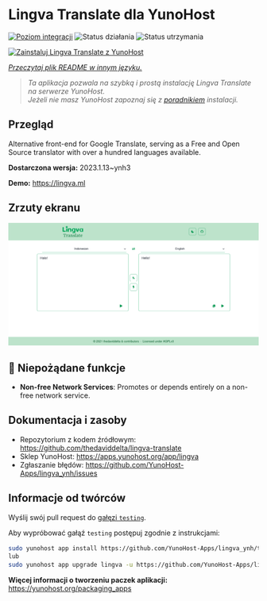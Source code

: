 <!--
To README zostało automatycznie wygenerowane przez <https://github.com/YunoHost/apps/tree/master/tools/readme_generator>
Nie powinno być ono edytowane ręcznie.
-->

# Lingva Translate dla YunoHost

[![Poziom integracji](https://apps.yunohost.org/badge/integration/lingva)](https://ci-apps.yunohost.org/ci/apps/lingva/)
![Status działania](https://apps.yunohost.org/badge/state/lingva)
![Status utrzymania](https://apps.yunohost.org/badge/maintained/lingva)

[![Zainstaluj Lingva Translate z YunoHost](https://install-app.yunohost.org/install-with-yunohost.svg)](https://install-app.yunohost.org/?app=lingva)

*[Przeczytaj plik README w innym języku.](./ALL_README.md)*

> *Ta aplikacja pozwala na szybką i prostą instalację Lingva Translate na serwerze YunoHost.*  
> *Jeżeli nie masz YunoHost zapoznaj się z [poradnikiem](https://yunohost.org/install) instalacji.*

## Przegląd

Alternative front-end for Google Translate, serving as a Free and Open Source translator with over a hundred languages available.


**Dostarczona wersja:** 2023.1.13~ynh3

**Demo:** <https://lingva.ml>

## Zrzuty ekranu

![Zrzut ekranu z Lingva Translate](./doc/screenshots/lingva-id-en.png)

## :red_circle: Niepożądane funkcje

- **Non-free Network Services**: Promotes or depends entirely on a non-free network service.

## Dokumentacja i zasoby

- Repozytorium z kodem źródłowym: <https://github.com/thedaviddelta/lingva-translate>
- Sklep YunoHost: <https://apps.yunohost.org/app/lingva>
- Zgłaszanie błędów: <https://github.com/YunoHost-Apps/lingva_ynh/issues>

## Informacje od twórców

Wyślij swój pull request do [gałęzi `testing`](https://github.com/YunoHost-Apps/lingva_ynh/tree/testing).

Aby wypróbować gałąź `testing` postępuj zgodnie z instrukcjami:

```bash
sudo yunohost app install https://github.com/YunoHost-Apps/lingva_ynh/tree/testing --debug
lub
sudo yunohost app upgrade lingva -u https://github.com/YunoHost-Apps/lingva_ynh/tree/testing --debug
```

**Więcej informacji o tworzeniu paczek aplikacji:** <https://yunohost.org/packaging_apps>
